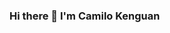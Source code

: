 ### Hi there 👋 I'm Camilo Kenguan

<!--
**Kenguan1/Kenguan1** is a ✨ _special_ ✨ repository because its `README.md` (this file) appears on your GitHub profile.

Here are some ideas to get you started:

- 🔭 Interested in becoming a fullstak dev, I've used Javascript, Python, React, Django, MySQL, HTML & CSS
- 🌱 I’m focused on learning React
- 💬 Ask me about CSS
- 📫 How to reach me: camilo.kenguan@utp.edu.co
- ⚡ Fun fact: being a nerd I'm good at playing soccer
-->
